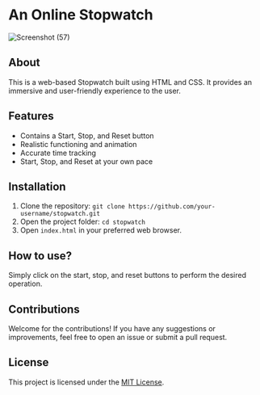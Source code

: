 # An Online Stopwatch 

![Screenshot (57)](https://github.com/19kirti/stopwatch/assets/145956071/1b288bb5-b282-495d-99ed-ba1ad4ee03f3)


## About 

This is a web-based Stopwatch built using HTML and CSS. It provides an immersive and user-friendly experience to the user.

## Features  

- Contains a Start, Stop, and Reset button
- Realistic functioning and animation
- Accurate time tracking
- Start, Stop, and Reset at your own pace

## Installation 

1. Clone the repository: `git clone https://github.com/your-username/stopwatch.git`
2. Open the project folder: `cd stopwatch`
3. Open `index.html` in your preferred web browser.

## How to use?

Simply click on the start, stop, and reset buttons to perform the desired operation.

## Contributions

Welcome for the contributions! If you have any suggestions or improvements, feel free to open an issue or submit a pull request.

## License

This project is licensed under the [MIT License](LICENSE).
